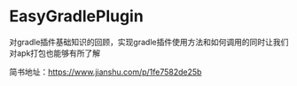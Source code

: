 # EasyGradlePlugin
对gradle插件基础知识的回顾，实现gradle插件使用方法和如何调用的同时让我们对apk打包也能够有所了解

简书地址：https://www.jianshu.com/p/1fe7582de25b
